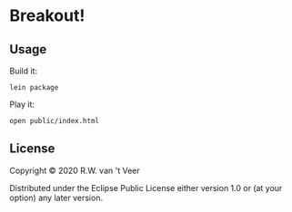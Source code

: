 # Breakout!

## Usage

Build it:

    lein package

Play it:

    open public/index.html

## License

Copyright © 2020 R.W. van 't Veer

Distributed under the Eclipse Public License either version 1.0 or (at
your option) any later version.
